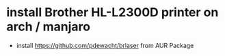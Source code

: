 # install Brother HL-L2300D printer on arch / manjaro

* install https://github.com/pdewacht/brlaser from AUR Package
